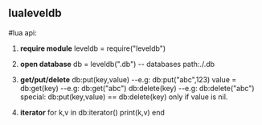 ## lualeveldb

#lua api:

1. **require module**
	leveldb = require("leveldb")

2. **open database**
	db = leveldb(".db") -- databases path:./.db

3. **get/put/delete**
	db:put(key,value) --e.g: db:put("abc",123)
	value = db:get(key) --e.g: db:get("abc")
	db:delete(key) --e.g: db:delete("abc")
	special: db:put(key,value) == db:delete(key) only if value is nil.

4. **iterator**
	for k,v in db:iterator()
		print(k,v)
	end



